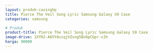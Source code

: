 ```yaml
---
layout: produk-casinghp
title: Pierce The Veil Song Lyric Samsung Galaxy S9 Case
categories: samsung

# Produk
product-title: Pierce The Veil Song Lyric Samsung Galaxy S9 Case
image-drive: 1Xf02-A6VYAviqjhZsng5Bn8pCGpr-c2h
harga: 90000
---
```

